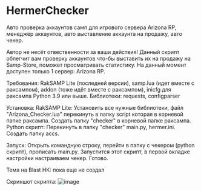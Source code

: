 # HermerChecker
Авто проверка аккаунтов самп для игрового сервера Arizona RP, менеджер аккаунтов, авто выставление аккаунта на продажу, авто чекер. 

Автор не несёт отвественности за ваши действия!
Данный скрипт облегчит вам проверку аккаунтов что-бы выставить их на продажу на Samp-Store, поможет просматривать статистику. На данный момент доступен только 1 сервер: Arizona RP.

Требования:
RakSAMP Lite (последней версии), samp.lua (идет вместе с раксампом), addon (тоже идёт вместе с раксампом), inicfg для раксампа
Python 3.9 или выше. Библиотеки: requests, configparser

Установка:
RakSAMP Lite: Установить все нужные библиотеки, файл "Arizona_Checker.lua" перекинуть в папку script которая в корневой папке раксампа. Создать папку "checker" в корневой папке раксампа.
Python скрипт: Перекинуть в папку "checker" main.py, hermer.ini. Создать папку accs.

Запуск:
Открыть командную строку, перейти в папку с чекером (python скрипт), прописать main.py. Запустится этот скрипт, в первой вкладке настройки настраиваем чекер. Готово.

Тема на Blast HK: пока еще не создал

Скриншот скрипта:
![image](https://github.com/Haymiritch/HermerChecker/assets/34934181/052ab991-ca37-44fc-94c7-8f9b95f42152)
